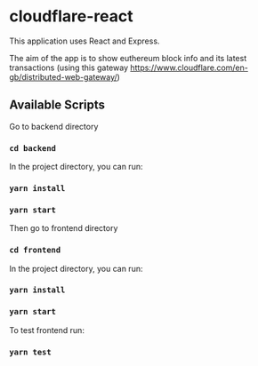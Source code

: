 # cloudflare-react

This application uses React and Express.

The aim of the app is to show euthereum block info and its latest transactions (using this gateway https://www.cloudflare.com/en-gb/distributed-web-gateway/)

## Available Scripts

Go to backend directory

### `cd backend`

In the project directory, you can run:

### `yarn install`
### `yarn start`

Then go to frontend directory

### `cd frontend`

In the project directory, you can run:

### `yarn install`
### `yarn start`

To test frontend run:

### `yarn test`
